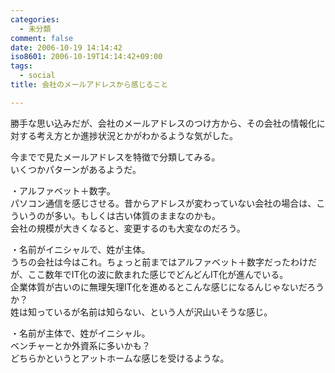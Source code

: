```yaml
---
categories:
  - 未分類
comment: false
date: 2006-10-19 14:14:42
iso8601: 2006-10-19T14:14:42+09:00
tags:
  - social
title: 会社のメールアドレスから感じること

---
```


<div class="entry-body">
  <p>勝手な思い込みだが、会社のメールアドレスのつけ方から、その会社の情報化に対する考え方とか進捗状況とかがわかるような気がした。</p>

  <p>今までで見たメールアドレスを特徴で分類してみる。<br />
    いくつかパターンがあるようだ。</p>

  <p>・アルファベット＋数字。<br />
    パソコン通信を感じさせる。昔からアドレスが変わっていない会社の場合は、こういうのが多い。もしくは古い体質のままなのかも。<br />
    会社の規模が大きくなると、変更するのも大変なのだろう。</p>

  <p>・名前がイニシャルで、姓が主体。 <br />
    うちの会社は今はこれ。ちょっと前まではアルファベット＋数字だったわけだが、ここ数年でIT化の波に飲まれた感じでどんどんIT化が進んでいる。<br />
    企業体質が古いのに無理矢理IT化を進めるとこんな感じになるんじゃないだろうか？<br />
    姓は知っているが名前は知らない、という人が沢山いそうな感じ。</p>

  <p>・名前が主体で、姓がイニシャル。<br />
    ベンチャーとか外資系に多いかも？<br />
    どちらかというとアットホームな感じを受けるような。</p>
</div>
